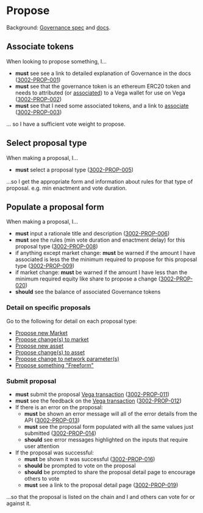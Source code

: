 # Propose

Background: [Governance spec](../protocol/0028-GOVE-governance.md)
and [docs](https://docs.vega.xyz/docs/mainnet/concepts/vega-protocol#governance).

## Associate tokens

When looking to propose something, I...

- **must** see see a link to detailed explanation of Governance in the docs (<a name="3002-PROP-001" href="#3002-PROP-001">3002-PROP-001</a>)
- **must** see that the governance token is an ethereum ERC20 token and needs to attributed (or [associated](1004-ASSO-associate.md)) to a Vega wallet for use on Vega (<a name="3002-PROP-002" href="#3002-PROP-002">3002-PROP-002</a>)
- **must** see that I need some associated tokens, and a link to [associate](1004-ASSO-associate.md) (<a name="3002-PROP-003" href="#3002-PROP-003">3002-PROP-003</a>)

... so I have a sufficient vote weight to propose.

## Select proposal type

When making a proposal, I...

- **must** select a proposal type (<a name="3002-PROP-005" href="#3002-PROP-005">3002-PROP-005</a>)

...so I get the appropriate form and information about rules for that type of proposal. e.g. min enactment and vote duration.

## Populate a proposal form

When making a proposal, I...

- **must** input a rationale title and description (<a name="3002-PROP-006" href="#3002-PROP-006">3002-PROP-006</a>)
- **must** see the rules (min vote duration and enactment delay) for this proposal type (<a name="3002-PROP-008" href="#3002-PROP-008">3002-PROP-008</a>)
- if anything except market change: **must** be warned if the amount I have associated is less the the minimum required to propose for this proposal type (<a name="3002-PROP-009" href="#3002-PROP-009">3002-PROP-009</a>)
- if market change: **must** be warned if the amount I have less than the minimum required equity like share to propose a change (<a name="3002-PROP-020" href="#3002-PROP-020">3002-PROP-020</a>)
- **should** see the balance of associated Governance tokens

### Detail on specific proposals

Go to the following for detail on each proposal type:

- [Propose new Market](./1006-PMARK-propose_new_market.md)
- [Propose change(s) to market](./1007-PMAC-propose_market_change.md)
- [Propose new asset](1008-PASN-propose_new_asset.md)
- [Propose change(s) to asset](1009-PASC-propose_asset_change.md)
- [Propose change to network parameter(s)](1010-PNEC-propose_network.md)
- [Propose something "Freeform"](1011-PFRO-propose_freeform.md)

### Submit proposal

- **must** submit the proposal [Vega transaction](0003-WTXN-submit_vega_transaction.md) (<a name="3002-PROP-011" href="#3002-PROP-011">3002-PROP-011</a>)
- **must** see the feedback on the [Vega transaction](0003-WTXN-submit_vega_transaction.md) (<a name="3002-PROP-012" href="#3002-PROP-012">3002-PROP-012</a>)
- If there is an error on the proposal:
  - **must** be shown an error message will all of the error details from the API (<a name="3002-PROP-013" href="#3002-PROP-013">3002-PROP-013</a>)
  - **must** see the proposal form populated with all the same values just submitted (<a name="3002-PROP-014" href="#3002-PROP-014">3002-PROP-014</a>)
  - **should** see error messages highlighted on the inputs that require user attention
- If the proposal was successful:
  - **must** be shown it was successful (<a name="3002-PROP-016" href="#3002-PROP-016">3002-PROP-016</a>)
  - **should** be prompted to vote on the proposal
  - **should** be prompted to share the proposal detail page to encourage others to vote
  - **must** see a link to the proposal detail page (<a name="3002-PROP-019" href="#3002-PROP-019">3002-PROP-019</a>)

...so that the proposal is listed on the chain and I and others can vote for or against it.
 